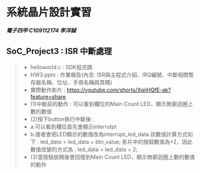 # 系統晶片設計實習
***電子四甲 C109112174 李洋誠***
## SoC_Project3 : ISR 中斷處理
> - helloworld.c : SDK程式碼
> - HW3.pptx : 作業報告(內含: ISR與主程式介紹、IRQ編號、中斷相關暫存器名稱、位址、手冊名稱與頁碼)
> - 實際動作影片 : https://youtube.com/shorts/XqiiHQfE-ak?feature=share
> - (1)中斷前的動作 : 可以看到欄位的Main Count LED，顯示無窮迴圈上數的數值
> - (2)按下button執行中斷後 :
> - a.可以看到欄位首先會顯示interrutpt
> - b.接者會把LED顯示的數值改為interrupt_led_data 該數值計算方式如下 : led_data = led_data + btn_value; 影片中的按鈕數值為+2，因此數值改變的方式為 : led_data = led_data + 2;
> - (3)當按鈕放開後會回復到Main Count LED，顯示無窮迴圈上數的數值的動作


 

